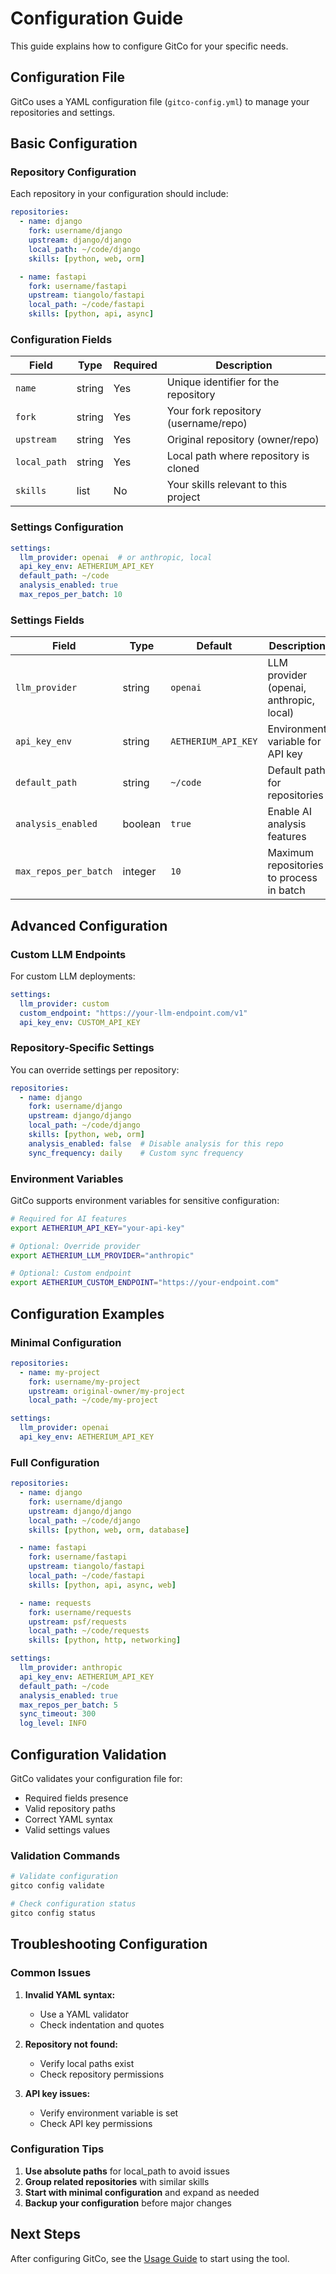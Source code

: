 # Configuration Guide

This guide explains how to configure GitCo for your specific needs.

## Configuration File

GitCo uses a YAML configuration file (`gitco-config.yml`) to manage your repositories and settings.

## Basic Configuration

### Repository Configuration

Each repository in your configuration should include:

```yaml
repositories:
  - name: django
    fork: username/django
    upstream: django/django
    local_path: ~/code/django
    skills: [python, web, orm]

  - name: fastapi
    fork: username/fastapi
    upstream: tiangolo/fastapi
    local_path: ~/code/fastapi
    skills: [python, api, async]
```

### Configuration Fields

| Field | Type | Required | Description |
|-------|------|----------|-------------|
| `name` | string | Yes | Unique identifier for the repository |
| `fork` | string | Yes | Your fork repository (username/repo) |
| `upstream` | string | Yes | Original repository (owner/repo) |
| `local_path` | string | Yes | Local path where repository is cloned |
| `skills` | list | No | Your skills relevant to this project |

### Settings Configuration

```yaml
settings:
  llm_provider: openai  # or anthropic, local
  api_key_env: AETHERIUM_API_KEY
  default_path: ~/code
  analysis_enabled: true
  max_repos_per_batch: 10
```

### Settings Fields

| Field | Type | Default | Description |
|-------|------|---------|-------------|
| `llm_provider` | string | `openai` | LLM provider (openai, anthropic, local) |
| `api_key_env` | string | `AETHERIUM_API_KEY` | Environment variable for API key |
| `default_path` | string | `~/code` | Default path for repositories |
| `analysis_enabled` | boolean | `true` | Enable AI analysis features |
| `max_repos_per_batch` | integer | `10` | Maximum repositories to process in batch |

## Advanced Configuration

### Custom LLM Endpoints

For custom LLM deployments:

```yaml
settings:
  llm_provider: custom
  custom_endpoint: "https://your-llm-endpoint.com/v1"
  api_key_env: CUSTOM_API_KEY
```

### Repository-Specific Settings

You can override settings per repository:

```yaml
repositories:
  - name: django
    fork: username/django
    upstream: django/django
    local_path: ~/code/django
    skills: [python, web, orm]
    analysis_enabled: false  # Disable analysis for this repo
    sync_frequency: daily    # Custom sync frequency
```

### Environment Variables

GitCo supports environment variables for sensitive configuration:

```bash
# Required for AI features
export AETHERIUM_API_KEY="your-api-key"

# Optional: Override provider
export AETHERIUM_LLM_PROVIDER="anthropic"

# Optional: Custom endpoint
export AETHERIUM_CUSTOM_ENDPOINT="https://your-endpoint.com"
```

## Configuration Examples

### Minimal Configuration

```yaml
repositories:
  - name: my-project
    fork: username/my-project
    upstream: original-owner/my-project
    local_path: ~/code/my-project

settings:
  llm_provider: openai
  api_key_env: AETHERIUM_API_KEY
```

### Full Configuration

```yaml
repositories:
  - name: django
    fork: username/django
    upstream: django/django
    local_path: ~/code/django
    skills: [python, web, orm, database]

  - name: fastapi
    fork: username/fastapi
    upstream: tiangolo/fastapi
    local_path: ~/code/fastapi
    skills: [python, api, async, web]

  - name: requests
    fork: username/requests
    upstream: psf/requests
    local_path: ~/code/requests
    skills: [python, http, networking]

settings:
  llm_provider: anthropic
  api_key_env: AETHERIUM_API_KEY
  default_path: ~/code
  analysis_enabled: true
  max_repos_per_batch: 5
  sync_timeout: 300
  log_level: INFO
```

## Configuration Validation

GitCo validates your configuration file for:

- Required fields presence
- Valid repository paths
- Correct YAML syntax
- Valid settings values

### Validation Commands

```bash
# Validate configuration
gitco config validate

# Check configuration status
gitco config status
```

## Troubleshooting Configuration

### Common Issues

1. **Invalid YAML syntax:**
   - Use a YAML validator
   - Check indentation and quotes

2. **Repository not found:**
   - Verify local paths exist
   - Check repository permissions

3. **API key issues:**
   - Verify environment variable is set
   - Check API key permissions

### Configuration Tips

1. **Use absolute paths** for local_path to avoid issues
2. **Group related repositories** with similar skills
3. **Start with minimal configuration** and expand as needed
4. **Backup your configuration** before major changes

## Next Steps

After configuring GitCo, see the [Usage Guide](usage.md) to start using the tool.
